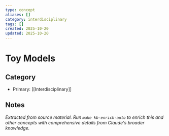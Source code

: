 ```yaml
---
type: concept
aliases: []
category: interdisciplinary
tags: []
created: 2025-10-20
updated: 2025-10-20
---
```


# Toy Models

## Category

- Primary: [[Interdisciplinary]]

## Notes

*Extracted from source material. Run `make kb-enrich-auto` to enrich this and other concepts with comprehensive details from Claude's broader knowledge.*

